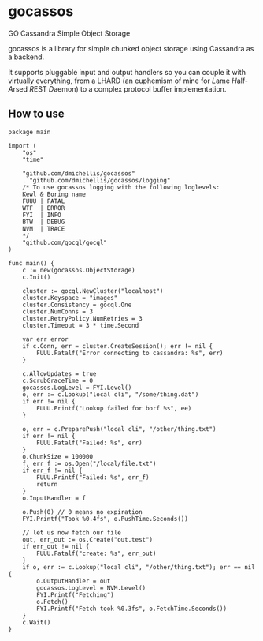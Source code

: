 gocassos
========

GO Cassandra Simple Object Storage

gocassos is a library for simple chunked object storage using Cassandra as a backend.

It supports pluggable input and output handlers so you can couple it with virtually everything, from a LHARD (an euphemism of mine for *L*ame *H*alf-*A*rsed *R*EST *D*aemon) to a complex protocol buffer implementation.


How to use
----------
```
package main

import (
	"os"
	"time"

	"github.com/dmichellis/gocassos"
	. "github.com/dmichellis/gocassos/logging"
    /* To use gocassos logging with the following loglevels:
    Kewl & Boring name
    FUUU | FATAL
    WTF  | ERROR
    FYI  | INFO
    BTW  | DEBUG
    NVM  | TRACE
    */
	"github.com/gocql/gocql"
)

func main() {
	c := new(gocassos.ObjectStorage)
	c.Init()

	cluster := gocql.NewCluster("localhost")
	cluster.Keyspace = "images"
	cluster.Consistency = gocql.One
	cluster.NumConns = 3
	cluster.RetryPolicy.NumRetries = 3
	cluster.Timeout = 3 * time.Second

	var err error
	if c.Conn, err = cluster.CreateSession(); err != nil {
		FUUU.Fatalf("Error connecting to cassandra: %s", err)
	}

	c.AllowUpdates = true
	c.ScrubGraceTime = 0
	gocassos.LogLevel = FYI.Level()
	o, err := c.Lookup("local cli", "/some/thing.dat")
	if err != nil {
		FUUU.Printf("Lookup failed for borf %s", ee)
	}

    o, err = c.PreparePush("local cli", "/other/thing.txt")
	if err != nil {
		FUUU.Fatalf("Failed: %s", err)
	}
	o.ChunkSize = 100000
	f, err_f := os.Open("/local/file.txt")
	if err_f != nil {
		FUUU.Printf("Failed: %s", err_f)
		return
	}
	o.InputHandler = f

	o.Push(0) // 0 means no expiration
	FYI.Printf("Took %0.4fs", o.PushTime.Seconds())

    // let us now fetch our file
	out, err_out := os.Create("out.test")
	if err_out != nil {
		FUUU.Fatalf("create: %s", err_out)
	}
	if o, err := c.Lookup("local cli", "/other/thing.txt"); err == nil {
		o.OutputHandler = out
		gocassos.LogLevel = NVM.Level()
		FYI.Printf("Fetching")
		o.Fetch()
		FYI.Printf("Fetch took %0.3fs", o.FetchTime.Seconds())
	}
	c.Wait()
}
```
